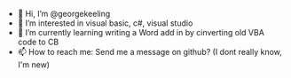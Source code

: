 - 👋 Hi, I’m @georgekeeling
- 👀 I’m interested in visual basic, c#, visual studio
- 🌱 I’m currently learning writing a Word add in by cinverting old VBA code to CB
- 📫 How to reach me: Send me a message on github? (I dont really know, I'm new)
